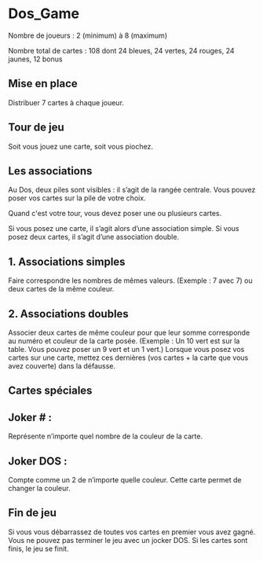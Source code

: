 # Dos_Game

Nombre de joueurs : 2 (minimum) à 8 (maximum)

Nombre total de cartes : 108 dont 24 bleues, 24 vertes, 24 rouges, 24 jaunes, 12 bonus

## Mise en place

Distribuer 7 cartes à chaque joueur.

## Tour de jeu

Soit vous jouez une carte, soit vous piochez.

## Les associations

Au Dos, deux piles sont visibles : il s’agit de la rangée centrale. Vous pouvez poser vos cartes sur la pile de votre choix. 

Quand c'est votre tour, vous devez poser une ou plusieurs cartes.

Si vous posez une carte, il s’agit alors d’une association simple.
Si vous posez deux cartes, il s’agit d’une association double.

## 1. Associations simples 
Faire correspondre les nombres de mêmes valeurs. (Exemple : 7 avec 7) ou deux cartes de la même couleur.

## 2. Associations doubles 
Associer deux cartes de même couleur pour que leur somme corresponde au numéro et couleur de la carte posée. (Exemple :  Un 10 vert est sur la table. Vous pouvez poser un 9 vert et un 1 vert.)
Lorsque vous posez vos cartes sur une carte, mettez ces dernières (vos cartes + la carte que vous avez couverte) dans la défausse.

## Cartes spéciales

## Joker # : 
Représente n’importe quel nombre de la couleur de la carte. 

## Joker DOS : 
Compte comme un 2 de n’importe quelle couleur. Cette carte permet de changer la couleur.

## Fin de jeu 
Si vous vous débarrassez de toutes vos cartes en premier vous avez gagné. Vous ne pouvez pas terminer le jeu avec un jocker DOS. Si les cartes sont finis, le jeu se finit.
